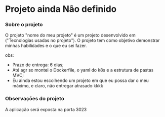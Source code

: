 # Projeto ainda Não definido

### Sobre o projeto

O projeto "nome do meu projeto" é um projeto desenvolvido em ("Tecnologias usadas no projeto"). O projeto tem como objetivo demonstrar minhas habilidades e o que eu sei fazer.

obs:

- Prazo de entrega: 6 dias;
- Até agr so montei o Dockerfile, o yaml do k8s e a estrutura de pastas MVC;
- Eu ainda estou escolhendo um projeto em que eu possa dar o meu máximo, e claro, não entregar atrasado kkkk

### Observações do projeto

A aplicação será exposta na porta 3023
